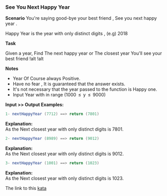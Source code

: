 ### See You Next Happy Year

**Scenario**
You're saying good-bye your best friend , See you next happy year .

Happy Year is the year with only distinct digits , (e.g) 2018

**Task**  

Given a year, Find The next happy year or The closest year You'll see your best friend  !alt !alt

**Notes** 
* Year Of Course always Positive.  
* Have no fear , It is guaranteed that the answer exists.  
* It's not necessary that the year passed to the function is Happy one.  
* Input Year with in range (1000  ≤  y  ≤  9000)  

**Input >> Output Examples:**  
```java
1- nextHappyYear (7712) ==> return (7801)  
```
**Explanation:**    
As the Next closest year with only distinct digits is 7801.  
```java
2- nextHappyYear (8989) ==> return (9012)  
```
**Explanation:**  
As the Next closest year with only distinct digits is 9012.  
```java
3- nextHappyYear (1001) ==> return (1023)  
```
**Explanation:**  
As the Next closest year with only distinct digits is 1023.  

The link to this [kata](https://www.codewars.com/kata/see-you-next-happy-year/java)

